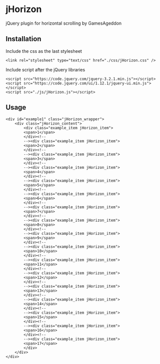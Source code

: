 # jHorizon
jQuery plugin for horizontal scrolling by GamesAgeddon

## Installation

Include the css as the last stylesheet

	<link rel="stylesheet" type="text/css" href="./css/jHorizon.css" />

Include script after the jQuery libraries

	<script src="https://code.jquery.com/jquery-3.2.1.min.js"></script>
	<script src="https://code.jquery.com/ui/1.12.1/jquery-ui.min.js"></script>
	<script src="./js/jHorizon.js"></script>
	
## Usage

	<div id="example1" class="jHorizon_wrapper">
		<div class="jHorizon_content">
			<div class="example_item jHorizon_item">
			<span>1</span>
			</div><!--
			--><div class="example_item jHorizon_item">
			<span>2</span>
			</div><!--
			--><div class="example_item jHorizon_item">
			<span>3</span>
			</div><!--
			--><div class="example_item jHorizon_item">
			<span>4</span>
			</div><!--
			--><div class="example_item jHorizon_item">
			<span>5</span>
			</div><!--
			--><div class="example_item jHorizon_item">
			<span>6</span>
			</div><!--
			--><div class="example_item jHorizon_item">
			<span>7</span>
			</div><!--
			--><div class="example_item jHorizon_item">
			<span>8</span>
			</div><!--
			--><div class="example_item jHorizon_item">
			<span>9</span>
			</div><!--
			--><div class="example_item jHorizon_item">
			<span>10</span>
			</div><!--
			--><div class="example_item jHorizon_item">
			<span>11</span>
			</div><!--
			--><div class="example_item jHorizon_item">
			<span>12</span>
			</div><!--
			--><div class="example_item jHorizon_item">
			<span>13</span>
			</div><!--
			--><div class="example_item jHorizon_item">
			<span>14</span>
			</div><!--
			--><div class="example_item jHorizon_item">
			<span>15</span>
			</div><!--
			--><div class="example_item jHorizon_item">
			<span>16</span>
			</div><!--
			--><div class="example_item jHorizon_item">
			<span>17</span>
			</div>
		</div>
	</div>